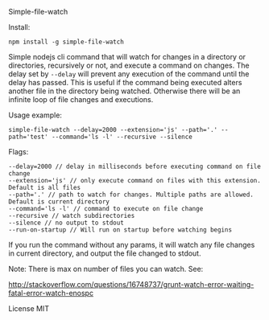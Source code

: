 Simple-file-watch

Install: 

    npm install -g simple-file-watch

Simple nodejs cli command that will watch for changes in a directory or directories, recursively or not,
and execute a command on changes. The delay set by `--delay` will prevent any
execution of the command until the delay has passed. This is useful if the command
being executed alters another file in the directory being watched. Otherwise there will be
an infinite loop of file changes and executions.

Usage example:

    simple-file-watch --delay=2000 --extension='js' --path='.' --path='test' --command='ls -l' --recursive --silence

Flags:

    --delay=2000 // delay in milliseconds before executing command on file change
    --extension='js' // only execute command on files with this extension. Default is all files
    --path='.' // path to watch for changes. Multiple paths are allowed. Default is current directory
    --command='ls -l' // command to execute on file change  
    --recursive // watch subdirectories
    --silence // no output to stdout
    --run-on-startup // Will run on startup before watching begins

If you run the command without any params, it will watch any file changes in 
current directory, and output the file changed to stdout. 

Note: There is max on number of files you can watch. See: 

http://stackoverflow.com/questions/16748737/grunt-watch-error-waiting-fatal-error-watch-enospc

License MIT

